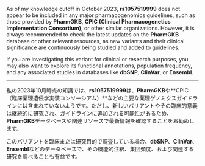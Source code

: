As of my knowledge cutoff in October 2023, **rs1057519999** does not appear to be included in any major pharmacogenomics guidelines, such as those provided by **PharmGKB**, **CPIC (Clinical Pharmacogenetics Implementation Consortium)**, or other similar organizations. However, it is always recommended to check the latest updates on the **PharmGKB** database or other relevant resources, as new variants and their clinical significance are continuously being studied and added to guidelines.

If you are investigating this variant for clinical or research purposes, you may also want to explore its functional annotations, population frequency, and any associated studies in databases like **dbSNP**, **ClinVar**, or **Ensembl**.

---

私の2023年10月時点の知識では、**rs1057519999**は、**PharmGKB**や**CPIC（臨床薬理遺伝学実装コンソーシアム）**などの主要な薬理ゲノミクスガイドラインには含まれていないようです。ただし、新しいバリアントやその臨床的意義は継続的に研究され、ガイドラインに追加される可能性があるため、**PharmGKB**データベースや関連リソースで最新情報を確認することをお勧めします。

このバリアントを臨床または研究目的で調査している場合、**dbSNP**、**ClinVar**、**Ensembl**などのデータベースで、その機能的注釈、集団頻度、および関連する研究を調べることも有益です。